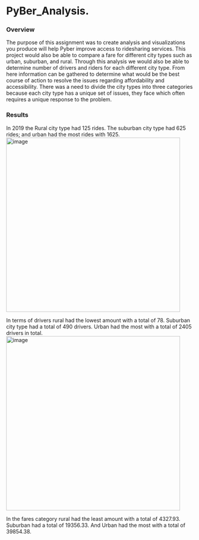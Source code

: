 # PyBer_Analysis.

### Overview 
The purpose of this assignment was to create analysis and visualizations you produce will help Pyber improve access to ridesharing services. This project would also be able to compare a fare for different city types such as urban, suburban, and rural. Through this analysis we would also be able to determine number of drivers and riders for each different city type. From here information can be gathered to determine what would be the best course of action to resolve the issues regarding affordability and accessibility. There was a need to divide the city types into three categories because each city type has a unique set of issues, they face which often requires a unique response to the problem. 

###  Results
In 2019 the Rural city type had 125 rides. The suburban city type had 625 rides; and urban had the most rides with 1625.
<img width="468" alt="image" src="https://user-images.githubusercontent.com/112785655/195728840-86d581bc-97bb-497f-b4a5-c566cbef1e39.png">
 
 In terms of drivers rural had the lowest amount with a total of 78. Suburban city type had a total of 490 drivers. Urban had the most with a total of 2405 drivers in total. <img width="468" alt="image" src="https://user-images.githubusercontent.com/112785655/195730092-26b8662e-83a3-41da-96e8-e153f6c42843.png">

 
 
 
 
 In the fares category rural had the least amount with a total of 4327.93. Suburban had a total of 19356.33. And Urban had the most with a total of 39854.38. 

